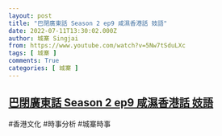 ```yaml
---
layout: post
title: "巴閉廣東話 Season 2 ep9 咸濕香港話 妓語"
date: 2022-07-11T13:30:02.000Z
author: 城寨 Singjai
from: https://www.youtube.com/watch?v=5Nw7tSduLXc
tags: [ 城寨 ]
comments: True
categories: [ 城寨 ]
---
```

<!--1657546202000-->
[巴閉廣東話 Season 2 ep9 咸濕香港話 妓語](https://www.youtube.com/watch?v=5Nw7tSduLXc)
------

<div>
#香港文化 #時事分析 #城寨時事
</div>
